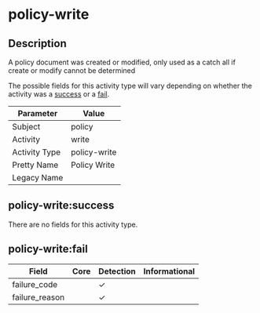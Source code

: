 policy-write
============

Description
-----------
A policy document was created or modified, only used as a catch all if create or modify cannot be determined

The possible fields for this activity type will vary depending on whether the activity was a [success](#policy-writesuccess) or a [fail](#policy-writefail).

| Parameter     | Value        |
| ------------- | ------------ |
| Subject       | policy       |
| Activity      | write        |
| Activity Type | policy-write |
| Pretty Name   | Policy Write |
| Legacy Name   |              |

policy-write:success
--------------------

There are no fields for this activity type.


policy-write:fail
-----------------

| Field          | Core | Detection | Informational |
| -------------- | ---- | --------- | ------------- |
| failure_code   |      | &#10003;  |               |
| failure_reason |      | &#10003;  |               |